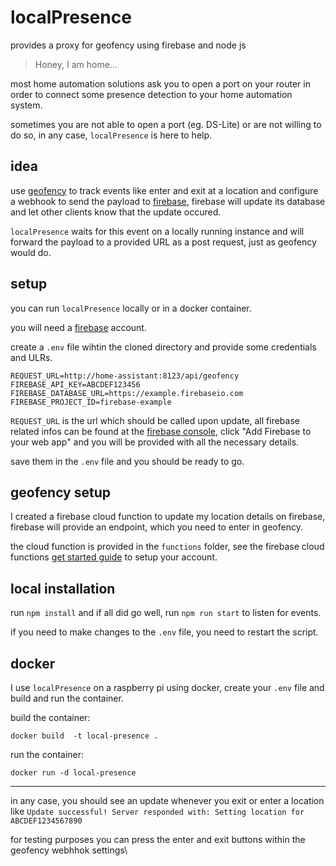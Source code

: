 # localPresence

provides a proxy for geofency using firebase and node js

> Honey, I am home…

most home automation solutions ask you to open a port on your router in order to connect some presence detection to your home automation system.

sometimes you are not able to open a port (eg. DS-Lite) or are not willing to do so, in any case, `localPresence` is here to help.

## idea

use [geofency](http://www.geofency.com) to track events like enter and exit at a location and configure a webhook to send the payload to [firebase](https://firebase.google.com), firebase will update its database and let other clients know that the update occured.

`localPresence` waits for this event on a locally running instance and will forward the payload to a provided URL as a post request, just as geofency would do.

## setup

you can run `localPresence` locally or in a docker container.

you will need a [firebase](https://firebase.google.com) account.

create a `.env` file wihtin the cloned directory and provide some credentials and ULRs.

```
REQUEST_URL=http://home-assistant:8123/api/geofency
FIREBASE_API_KEY=ABCDEF123456
FIREBASE_DATABASE_URL=https://example.firebaseio.com
FIREBASE_PROJECT_ID=firebase-example
```

`REQUEST_URL` is the url which should be called upon update, all firebase related infos can be found at the [firebase console](https://console.firebase.google.com/project/firebase-omnipresence/settings/general/), click "Add Firebase to your web app" and you will be provided with all the necessary details.

save them in the `.env` file and you should be ready to go.

## geofency setup

I created a firebase cloud function to update my location details on firebase, firebase will provide an endpoint, which you need to enter in geofency.

the cloud function is provided in the `functions` folder, see the firebase cloud functions [get started guide](https://firebase.google.com/docs/functions/get-started) to setup your account.

## local installation

run `npm install` and if all did go well, run `npm run start` to listen for events.

if you need to make changes to the `.env` file, you need to restart the script.

## docker

I use `localPresence` on a raspberry pi using docker, create your `.env` file and build and run the container.

build the container:

```
docker build  -t local-presence .
```

run the container:

```
docker run -d local-presence
```

---

in any case, you should see an update whenever you exit or enter a location like `Update successful! Server responded with: Setting location for ABCDEF1234567890`

for testing purposes you can press the enter and exit buttons within the geofency webhhok settings\
